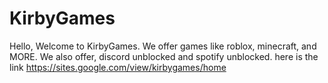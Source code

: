 # KirbyGames
Hello, Welcome to KirbyGames. We offer games like roblox, minecraft, and MORE. We also offer, discord unblocked and spotify unblocked.
here is the link https://sites.google.com/view/kirbygames/home













